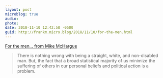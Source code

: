 ```yaml
---
layout: post
microblog: true
audio: 
photo: 
date: 2018-11-10 12:42:58 -0500
guid: http://frankm.micro.blog/2018/11/10/for-the-men.html
---
```

[For the men... from Mike McHargue](http://mikemchargue.com/blog/2018/10/22/for-the-men)

>There is nothing wrong with being a straight, white, and non-disabled man. But, the fact that a broad statistical majority of us minimize the suffering of others in our personal beliefs and political action is a problem.
